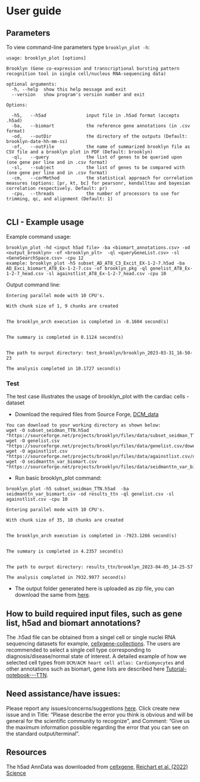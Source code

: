 # User guide

## Parameters

To view command-line parameters type `brooklyn_plot -h`:
```
usage: brooklyn_plot [options]

Brooklyn (Gene co-expression and transcriptional bursting pattern recognition tool in single cell/nucleus RNA-sequencing data)

optional arguments:
  -h, --help  show this help message and exit
  --version   show program's version number and exit

Options:

  -h5,   --h5ad               input file in .h5ad format (accepts .h5ad)
  -ba,   --biomart            the reference gene annotations (in .csv format)
  -od,   --outDir             the directory of the outputs (Default: brooklyn-date-hh-mm-ss)
  -of,   --outFile            the name of summarized brooklyn file as CSV file and a brooklyn plot in PDF (Default: brooklyn)
  -ql,   --query              the list of genes to be queried upon (one gene per line and in .csv format)
  -sl,   --subject            the list of genes to be compared with (one gene per line and in .csv format)
  -cm,   --corMethod          the statistical approach for correlation measures (options: [pr, kt, bc] for pearsonr, kendalltau and bayesian correlation respectively. Default: pr)
  -cpu,  --threads            the number of processors to use for trimming, qc, and alignment (Default: 1)
  
```

## CLI - Example usage 

Example command usage:
```
brooklyn_plot -hd <input h5ad file> -ba <biomart_annotations.csv> -od <output_brooklyn> -of <brooklyn_plt>  -ql <queryGeneList.csv> -sl <GeneSearchSpace.csv> -cpu 12  
example: brooklyn_plot -h5 subset_AD_AT8_C3_Excit_EX-1-2-7.h5ad -ba AD_Exci_biomart_AT8_Ex-1-2-7.csv -of brooklyn_pkg -ql genelist_AT8_Ex-1-2-7_head.csv -sl againstlist_AT8_Ex-1-2-7_head.csv -cpu 10
```
Output command line:
```
Entering parallel mode with 10 CPU's.

With chunk size of 1, 9 chunks are created


The brooklyn_arch execution is completed in -8.1604 second(s)


The summary is completed in 0.1124 second(s)


The path to ourput directory: test_brooklyn/brooklyn_2023-03-31_16-50-23

The analysis completed in 10.1727 second(s)

```

### Test 
The test case illustrates the usage of brooklyn_plot with the cardiac cells - dataset  

- Download the required files from Source Forge, [DCM_data](https://sourceforge.net/projects/brooklyn/files/data/)
```
You can download to your working directory as shown below:
wget -O subset_seidman_TTN.h5ad "https://sourceforge.net/projects/brooklyn/files/data/subset_seidman_TTN.h5ad/download"
wget -O genelist.csv "https://sourceforge.net/projects/brooklyn/files/data/genelist.csv/download"
wget -O againstlist.csv "https://sourceforge.net/projects/brooklyn/files/data/againstlist.csv/download"
wget -O seidmanttn_var_biomart.csv "https://sourceforge.net/projects/brooklyn/files/data/seidmanttn_var_biomart.csv/download"
```
- Run basic brooklyn_plot command: 
```
brooklyn_plot -h5 subset_seidman_TTN.h5ad  -ba seidmanttn_var_biomart.csv -od results_ttn -ql genelist.csv -sl againstlist.csv -cpu 10

Entering parallel mode with 10 CPU's.

With chunk size of 35, 10 chunks are created


The brooklyn_arch execution is completed in -7923.1266 second(s)


The summary is completed in 4.2357 second(s)


The path to ourput directory: results_ttn/brooklyn_2023-04-05_14-25-57

The analysis completed in 7932.9977 second(s)
```
- The output folder generated here is uploaded as zip file, you can download the same from [here](https://sourceforge.net/projects/brooklyn/files/data/results_ttn.zip/download).

## How to build required input files, such as gene list, h5ad and biomart annotations? 
The .h5ad file can be obtained from a singel cell or single nuclei RNA sequencing datasets for example, [cellxgene-collections](https://cellxgene.cziscience.com/collections). The users are recommended to select a single cell type corresponding to diagnosis/disease/normal state of interest. A detailed example of how we selected cell types from `DCM/ACM heart cell atlas: Cardiomyocytes` and other annotations such as biomart, gene lists are described here [Tutorial-notebook---TTN](https://brooklyn-plot.readthedocs.io/en/latest/notebooks/example_TTN_CV_DCM.html#Tutorial-notebook---TTN).

## Need assistance/have issues: 
Please report any issues/concerns/suggestions [here](https://github.com/arunhpatil/brooklyn/issues). Click create new issue and in Title: “Please describe the error you think is obvious and will be general for the scientific community to recognize”, and Comment: “Give us the maximum information possible regarding the error that you can see on the standard output/terminal”.

## Resources 
The h5ad AnnData was downloaded from [cellxgene](https://cellxgene.cziscience.com/collections/e75342a8-0f3b-4ec5-8ee1-245a23e0f7cb), [Reichart et al. (2022) Science](https://www.science.org/doi/10.1126/science.abo1984)
